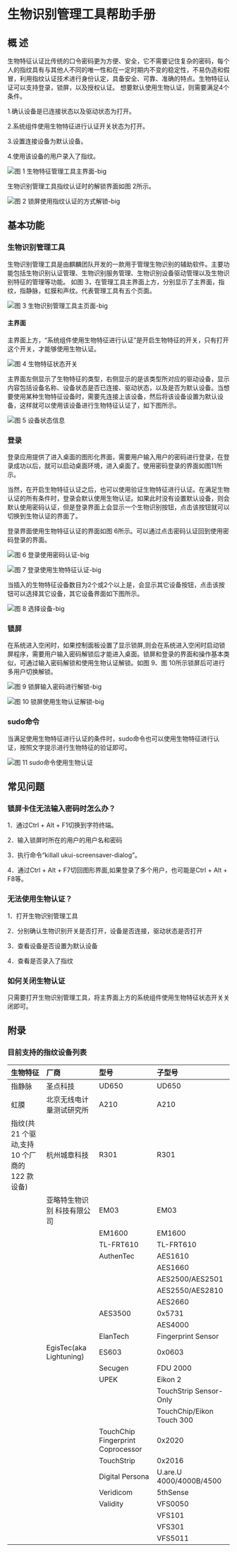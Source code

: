 # 生物识别管理工具帮助手册
##  概 述
生物特征认证比传统的口令密码更为方便、安全，它不需要记住复杂的密码，每个人的指纹具有与其他人不同的唯一性和在一定时期内不变的稳定性，不易伪造和假冒，利用指纹认证技术进行身份认定，具备安全、可靠、准确的特点。生物特征认证可以支持登录，锁屏，以及授权认证。
想要默认使用生物认证，则需要满足4个条件。

1.确认设备是已连接状态以及驱动状态为打开。

2.系统组件使用生物特征进行认证开关状态为打开。

3.设置连接设备为默认设备。

4.使用该设备的用户录入了指纹。

![图 1 生物特征管理工具主界面-big](image/1.png)

生物识别管理工具指纹认证时的解锁界面如图 2所示。


![图 2 锁屏使用指纹认证的方式解锁-big](image/2.png)

##  基本功能
###  生物识别管理工具
生物识别管理工具是由麒麟团队开发的一款用于管理生物识别的辅助软件。主要功能包括生物识别认证管理、生物识别服务管理、生物识别设备驱动管理以及生物识别特征的管理等功能。
如图 3，在管理工具主界面上方，分别显示了主界面，指纹，指静脉，虹膜和声纹。代表管理工具有五个页面。

![图 3 生物识别管理工具主页面-big](image/3.png)

####  主界面
主界面上方，“系统组件使用生物特征进行认证”是开启生物特征的开关，只有打开这个开关，才能够使用生物认证。

![图 4 生物特征状态开关](image/4.png)

主界面左侧显示了生物特征的类型，右侧显示的是该类型所对应的驱动设备，显示内容包括设备名称、设备状态是否已连接、驱动状态，以及是否为默认设备。当想要使用某种生物特征设备时，需要先连接上该设备，然后将该设备设置为默认设备，这样就可以使用该设备进行生物特征认证了，如下图所示。

![图 5 设备状态信息](image/5.png)

###  登录
登录应用提供了进入桌面的图形化界面，需要用户输入用户的密码进行登录，在登录成功以后，就可以启动桌面环境，进入桌面了。使用密码登录的界面如图11所示。

当然，在开启生物特征认证之后，也可以使用验证生物特征进行认证。在满足生物认证的所有条件时，登录会默认使用生物认证。如果此时没有设置默认设备，则会默认使用密码认证，但是登录界面上会显示一个生物识别按钮，点击该按钮就可以切换到生物认证的界面了。

登录界面使用生物特征认证的界面如图 6所示。可以通过点击密码认证回到使用密码登录的界面。

![图 6 登录使用密码认证-big](image/6.png)

![图 7 登录使用生物特征认证-big](image/7.png)

当插入的生物特征设备数目为2个或2个以上是，会显示其它设备按钮，点击该按钮可以选择其它设备，其它设备界面如下图所示。

![图 8 选择设备-big](image/8.png)

###  锁屏
在系统进入空闲时，如果控制面板设置了显示锁屏,则会在系统进入空闲时启动锁屏程序，需要用户输入密码解锁后才能进入桌面。锁屏和登录的界面和操作基本类似，可通过输入密码解锁和使用生物认证解锁。如图 9、图 10所示锁屏后可进行多用户切换解锁。

![图 9 锁屏输入密码进行解锁-big](image/9.png)

![图 10 锁屏使用生物认证解锁-big](image/10.png)

###  sudo命令
当满足使用生物特征进行认证的条件时，sudo命令也可以使用生物特征进行认证，按照文字提示进行生物特征的验证即可。

![图 11 sudo命令使用生物认证](image/11.png)

##  常见问题
###  锁屏卡住无法输入密码时怎么办？
1．通过Ctrl + Alt + F1切换到字符终端。

2．输入锁屏时所在的用户的用户名和密码

3．执行命令“killall ukui-screensaver-dialog”。

4．通过Ctrl + Alt + F7切回图形界面,如果登录了多个用户，也可能是Ctrl + Alt + F8等。
###  无法使用生物认证？
1．打开生物识别管理工具

2．分别确认生物识别开关是否打开，设备是否连接，驱动状态是否打开

3．查看设备是否设置为默认设备

4．查看是否录入了指纹
###  如何关闭生物认证
只需要打开生物识别管理工具，将主界面上方的系统组件使用生物特征状态开关关闭即可。
##  附录
###  目前支持的指纹设备列表
|生物特征|    厂商|    型号    |子型号
| :------------ | :------------ | :------------ | :------------ |
|指静脉    |圣点科技    |UD650    |UD650
|虹膜    |北京无线电计量测试研究所|    A210|    A210
|指纹(共 21 个驱动,支持10 个厂商的 122 款设备)|    杭州城章科技|    R301    |R301
|    |亚略特生物识别 科技有限公司|    EM03    |EM03
||    |    EM1600    |EM1600
|||        TL-FRT610    |TL-FRT610
    ||AuthenTec    |AES1610    |0x1600
        |||AES1660    |0x2660,0x2680,0x2683,0x2686, 0x2689,0x268c,0x268f,0x2682, 0x2685,0x2688,0x268b,0x268e, 0x2681,0x2684,0x2687,0x268a, 0x268d,0x2691
        |||AES2500/AES2501    |0x2500,0x2580
        |||AES2550/AES2810    |0x2550,0x2810
        |||AES2660|    0x2660,0x2682,0x2685,0x2688, 0x268b,0x268e,0x2680,0x2683, 0x2686,0x2689,0x268c,0x268f, 0x2681,0x2684,0x2687,0x268a, 0x268d,0x2691
|||        AES3500    |0x5731
    |||    AES4000    |0x5501
    ||ElanTech    |Fingerprint Sensor    |0x0903,0x0c02,0x0c05,0x0c08, 0x0c0b,0x0c0e,0x0c11,0x0c14, 0x0c17,0x0c1a,0x0c1d,0x0c20, 0x0c23,0x0c26,0x0c29,0x0c2c, 0x0c2f,0x0c32,0x0c01,0x0c04, 0x0c07,0x0c0a,0x0c0d,0x0c10, 0x0c13,0x0c16,0x0c19,0x0c1c, 0x0c1f,0x0c22,0x0c25,0x0c28, 0x0c2b,0x0c2e,0x0c31,0x0907, 0x0c03,0x0c06,0x0c09,0x0c0c, 0x0c0f,0x0c12,0x0c15,0x0c18, 0x0c1b,0x0c1e,0x0c21,0x0c24, 0x0c27,0x0c2a,0x0c2d,0x0c30, 0x0c33
||    EgisTec(aka Lightuning)    |ES603    |0x0603
    ||Secugen|    FDU 2000    |0x0300
    ||UPEK    |Eikon 2|    0x2016
    |||    TouchStrip Sensor-Only|    0x1000, 0x1001
    |||    TouchChip/Eikon Touch 300|    0x2015, 0x3001
|||        TouchChip Fingerprint Coprocessor    |0x2020
|||        TouchStrip|    0x2016
    ||Digital Persona    |U.are.U 4000/4000B/4500|    0x00bc,0x00bd,0x0007,0x0008, 0x00bb,0x00ca,0x000a
    ||Veridicom    |5thSense|    0x0110
    ||Validity|    VFS0050    |0x0050
        |||VFS101|    0x0001
    |||    VFS301    |0x0005,0x0008
        |||VFS5011    |0x0010,0x0011, 0x0017,0x0018
